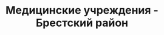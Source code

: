---
district_id: 1-01-0
district_name: Брестский район
title: Медицинские учреждения - Брестский район
---